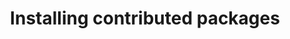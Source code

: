 ---
lang: en
layout: doc
permalink: /doc/installing-contributed-packages/
redirect_to: https://doc.qubes-os.org/en/latest/user/advanced-topics/installing-contributed-packages.html
ref: 225
title: Installing contributed packages
---